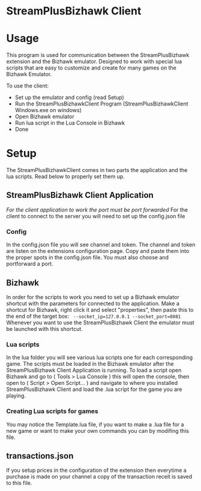 # StreamPlusBizhawk Client

# Usage

This program is used for communication between the StreamPlusBizhawk extension and the Bizhawk emulator.
Designed to work with special lua scripts that are easy to customize and create for many games on the Bizhawk Emulator.

To use the client:
- Set up the emulator and config (read Setup)
- Run the StreamPlusBizhawkClient Program (StreamPlusBizhawkClient Windows.exe on windows)
- Open Bizhawk emulator
- Run lua script in the Lua Console in Bizhawk
- Done

# Setup

The StreamPlusBizhawkClient comes in two parts the application and the lua scripts. 
Read below to properly set them up.

## StreamPlusBizhawk Client Application

*For the client application to work the port must be port forwarded*
For the client to connect to the server you will need to set up the config.json file

### Config

In the config.json file you will see channel and token. The channel and token are listen on the extensions configuration page. 
Copy and paste them into the proper spots in the config.json file. You must also choose and portforward a port.

## Bizhawk

In order for the scripts to work you need to set up a Bizhawk emulator shortcut with the parameters for connected to the application.
Make a shortcut for Bizhawk, right click it and select "properties", then paste this to the end of the target box: ` --socket_ip=127.0.0.1 --socket_port=8081`
Whenever you want to use the StreamPlusBizhawk Client the emulator must be launched with this shortcut.

### Lua scripts

In the lua folder you will see various lua scripts one for each corresponding game.
The scripts must be loaded in the Bizhawk emulator after the StreamPlusBizhawk Client Application is running.
To load a script open Bizhawk and go to ( Tools > Lua Console ) this will open the console, then open to ( Script > Open Script... )
and navigate to where you installed StreamPlusBizhawk Client and load the .lua script for the game you are playing.

### Creating Lua scripts for games

You may notice the Template.lua file, if you want to make a .lua file for a new game or want to make your own commands you can by modifing this file.

## transactions.json

If you setup prices in the configuration of the extension then everytime a purchase is made on your channel a copy of the transaction receit is saved to this file.

